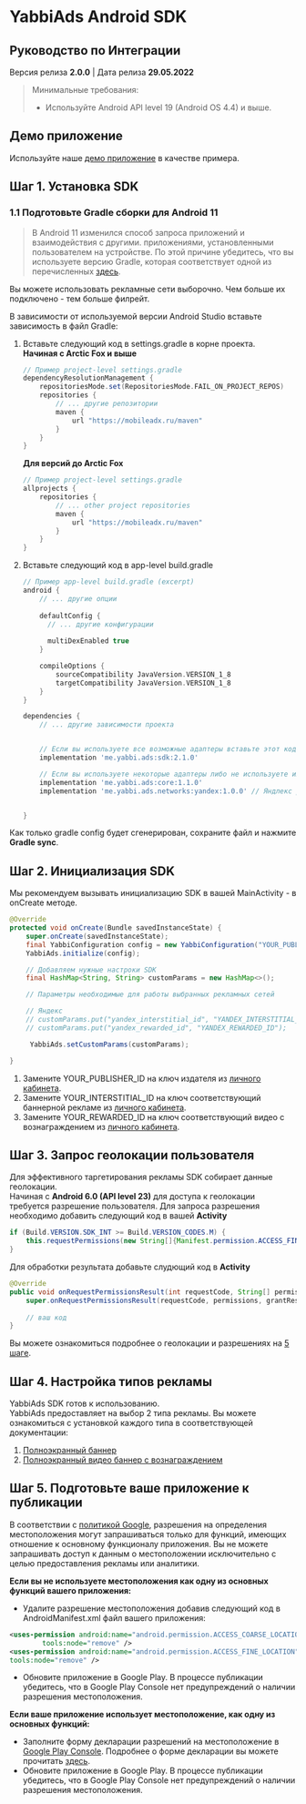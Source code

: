 # YabbiAds Android SDK

## Руководство по Интеграции

Версия релиза **2.0.0** | Дата релиза **29.05.2022**

> Минимальные требования:
>
>* Используйте Android API level 19 (Android OS 4.4) и выше.

## Демо приложение
Используйте наше [демо приложение](https://github.com/YabbiSDKTeam/yabbiads-android-demo) в качестве примера.


## Шаг 1. Установка SDK

### 1.1 Подготовьте Gradle сборки для Android 11
>
>В Android 11 изменился способ запроса приложений и взаимодействия с другими.
приложениями, установленными пользователем на устройстве.
По этой причине убедитесь, что вы используете версию Gradle,
которая соответствует одной из перечисленных [здесь](https://developer.android.com/studio/releases/gradle-plugin#4-0-0).

Вы можете использовать рекламные сети выборочно. Чем больше их подключено - тем больше филрейт.

В зависимости от используемой версии Android Studio вставьте зависимость в файл Gradle:

1. Вставьте следующий код в settings.gradle в корне проекта.  
   **Начиная с Arctic Fox и выше**
    ```gradle
    // Пример project-level settings.gradle
    dependencyResolutionManagement {
        repositoriesMode.set(RepositoriesMode.FAIL_ON_PROJECT_REPOS)
        repositories {
            // ... другие репозитории
            maven {
                url "https://mobileadx.ru/maven"
            }
        }
    }
    ```

   **Для версий до Arctic Fox**
    ```gradle
    // Пример project-level settings.gradle
    allprojects {
        repositories {
            // ... other project repositories
            maven {
                url "https://mobileadx.ru/maven"
            }
        }
    }
    ```


2. Вставьте следующий код в app-level build.gradle
    ```gradle
    // Пример app-level build.gradle (excerpt)
    android {
        // ... другие опции
        
        defaultConfig {
          // ... другие конфигурации
          
          multiDexEnabled true
        }
    
        compileOptions {
            sourceCompatibility JavaVersion.VERSION_1_8
            targetCompatibility JavaVersion.VERSION_1_8
        }
    }
    
    dependencies {
        // ... другие зависимости проекта


        // Если вы используете все возможные адаптеры вставьте этот код
        implementation 'me.yabbi.ads:sdk:2.1.0'

        // Если вы используете некоторые адаптеры либо не используете их вообще
        implementation 'me.yabbi.ads:core:1.1.0'
        implementation 'me.yabbi.ads.networks:yandex:1.0.0' // Яндлекс реклама


    }
    ```

Как только gradle config будет сгенерирован, сохраните файл и нажмите **Gradle sync**.

## Шаг 2. Инициализация SDK
Мы рекомендуем вызывать инициализацию SDK в вашей MainActivity - в onCreate методе.

```java
@Override
protected void onCreate(Bundle savedInstanceState) {
    super.onCreate(savedInstanceState);
    final YabbiConfiguration config = new YabbiConfiguration("YOUR_PUBLISHER_ID", "YOUR_INTERSTITIAL_ID", "YOUR_REWARDED_ID");
    YabbiAds.initialize(config);

    // Добавляем нужные настроки SDK
    final HashMap<String, String> customParams = new HashMap<>();

    // Параметры необходимые для работы выбранных рекламных сетей

    // Яндекс
    // customParams.put("yandex_interstitial_id", "YANDEX_INTERSTITIAL_ID");
    // customParams.put("yandex_rewarded_id", "YANDEX_REWARDED_ID");

     YabbiAds.setCustomParams(customParams);

}
```

1. Замените YOUR_PUBLISHER_ID на ключ издателя из [личного кабинета](https://mobileadx.ru).
2. Замените YOUR_INTERSTITIAL_ID на ключ соответствующий баннерной рекламе из [личного кабинета](https://mobileadx.ru).
3. Замените YOUR_REWARDED_ID на ключ соответствующий видео с вознаграждением из [личного кабинета](https://mobileadx.ru).

## Шаг 3. Запрос геолокации пользователя
Для эффективного таргетирования рекламы SDK собирает данные геолокации.  
Начиная с **Android 6.0 (API level 23)** для доступа к геолокации требуется разрешение пользователя.
Для запроса разрешения необходимо добавить следующий код в вашей **Activity**
```java
if (Build.VERSION.SDK_INT >= Build.VERSION_CODES.M) {
    this.requestPermissions(new String[]{Manifest.permission.ACCESS_FINE_LOCATION}, 1);
}
```
Для обработки результата добавьте слудющий код в **Activity**
```java
@Override
public void onRequestPermissionsResult(int requestCode, String[] permissions, int[] grantResults) {
    super.onRequestPermissionsResult(requestCode, permissions, grantResults);
    
    // ваш код
}
```

Вы можете ознакомиться подробнее о геолокации и разрешениях на [5 шаге](Шаг-5.-Подготовьте-ваше-приложение-к-публикации).

## Шаг 4. Настройка типов рекламы
YabbiAds SDK готов к использованию.  
YabbiAds предоставляет на выбор 2 типа рекламы.
Вы можете ознакомиться с установкой каждого типа в соответствующей документации:

1. [Полноэкранный баннер](INTERSTITIAL_DOC.md)
2. [Полноэкранный видео баннер с вознаграждением](REWARDED_VIDEO_DOC.md)

## Шаг 5. Подготовьте ваше приложение к публикации

В соответствии с [политикой Google](https://support.google.com/googleplay/android-developer/answer/9857753?hl=ru), разрешения на определения местоположения могут запрашиваться только для функций, имеющих отношение к основному функционалу приложения. Вы не можете запрашивать доступ к данным о местоположении исключительно с целью предоставления рекламы или аналитики.

**Если вы не используете местоположения как одну из основных функций вашего приложения:**
* Удалите разрешение местоположения добавив следующий код в AndroidManifest.xml файл вашего приложения:
```xml
<uses-permission android:name="android.permission.ACCESS_COARSE_LOCATION"
        tools:node="remove" />
<uses-permission android:name="android.permission.ACCESS_FINE_LOCATION"
tools:node="remove" />
```
* Обновите приложение в Google Play. В процессе публикации убедитесь, что в Google Play Console нет предупреждений о наличии разрешения местоположения.

**Если ваше приложение использует местоположение, как одну из основных функций:**
* Заполните форму декларации разрешений на местоположение в [Google Play Console](https://play.google.com/console/u/0/developers/app/app-content/permission-declarations). Подробнее о форме декларации вы можете прочитать [здесь](https://support.google.com/googleplay/android-developer/answer/9799150?hl=en#zippy=%2Cwhere-do-i-find-the-declaration).
* Обновите приложение в Google Play. В процессе публикации убедитесь, что в Google Play Console нет предупреждений о наличии разрешения местоположения.
